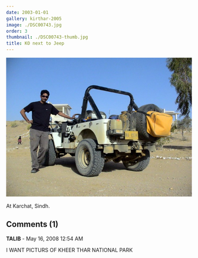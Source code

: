 ```yaml
---
date: 2003-01-01
gallery: kirthar-2005
image: ./DSC00743.jpg
order: 3
thumbnail: ./DSC00743-thumb.jpg
title: KO next to Jeep
---
```


![KO next to Jeep](./DSC00743.jpg)

At Karchat, Sindh.

<div id="comments">

## Comments (1)

<div id="comment">

**TALIB** - May 16, 2008 12:54 AM

I WANT PICTURS OF KHEER THAR NATIONAL PARK

</div>

</div>